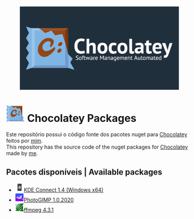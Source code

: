 [profile]: https://github.com/AndreAugustoAAQ
[chocolatey]: https://chocolatey.org/
[kdeconnect]: https://invent.kde.org/network/kdeconnect-kde
[photogimp]: https://github.com/Diolinux/PhotoGIMP
[ffmpeg]: https://www.ffmpeg.org/

<p align="center">
  <img width="" height="225px" src="chocolatey_banner.png">
</p>

# <img src="chocolatey.svg" width="50px" /> Chocolatey Packages

Este repositório possui o código fonte dos pacotes nuget para [Chocolatey][chocolatey] feitos por [mim][profile].  
This repository has the source code of the nuget packages for [Chocolatey][chocolatey] made by [me][profile].

## Pacotes disponíveis | Available packages
- <img src="kdeconnect-kde/kdeconnect.png" width="24px" />[KDE Connect 1.4 (Windows x64)][kdeconnect]
- <img src="photogimp/photogimp.png" width="24px" />[PhotoGIMP 1.0.2020][photogimp]
- <img src="ffmpeg-shared/ffmpeg.svg" width="24px" />[ffmpeg 4.3.1][ffmpeg]